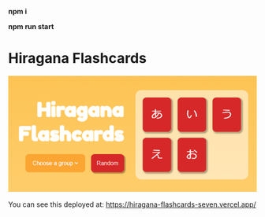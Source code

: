 **npm i**

**npm run start**

# Hiragana Flashcards
![Deployment Image](/public/flashcards.png)

You can see this deployed at:
https://hiragana-flashcards-seven.vercel.app/
